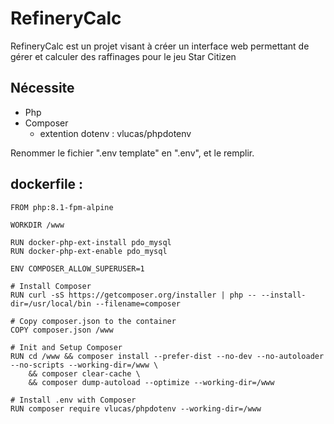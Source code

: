 # RefineryCalc

RefineryCalc est un projet visant à créer un interface web permettant de gérer et calculer des raffinages pour le jeu Star Citizen

## Nécessite 
- Php
- Composer
    - extention dotenv : vlucas/phpdotenv

Renommer le fichier ".env template" en ".env", et le remplir.

## dockerfile :
```docker
FROM php:8.1-fpm-alpine

WORKDIR /www

RUN docker-php-ext-install pdo_mysql
RUN docker-php-ext-enable pdo_mysql

ENV COMPOSER_ALLOW_SUPERUSER=1

# Install Composer
RUN curl -sS https://getcomposer.org/installer | php -- --install-dir=/usr/local/bin --filename=composer

# Copy composer.json to the container
COPY composer.json /www

# Init and Setup Composer
RUN cd /www && composer install --prefer-dist --no-dev --no-autoloader --no-scripts --working-dir=/www \
    && composer clear-cache \
    && composer dump-autoload --optimize --working-dir=/www

# Install .env with Composer
RUN composer require vlucas/phpdotenv --working-dir=/www

```
